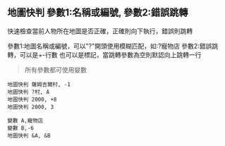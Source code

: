 ## 地圖快判 參數1:名稱或編號, 參數2:錯誤跳轉
快速檢查當前人物所在地圖是否正確，正確則向下執行，錯誤則跳轉

參數1:地圖名稱或編號，可以"?"開頭使用模糊匹配，如:?寵物店
參數2:錯誤跳轉，可以是+-行數 也可以是標記，當跳轉參數為空則默認向上跳轉一行


> 所有參數都可使用變數

```
地圖快判 薩姆吉爾村, -1
地圖快判 ?村, A
地圖快判 2000, +8
地圖快判 2000, 3

變數 A,寵物店
變數 B,-6
地圖快判 &A, &B



```

